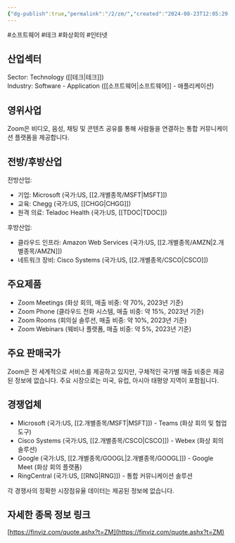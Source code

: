 ```yaml
---
{"dg-publish":true,"permalink":"/2/zm/","created":"2024-08-23T12:05:29.496+09:00","updated":"2025-06-03T20:06:02.290+09:00"}
---
```


#소프트웨어 #테크 #화상회의 #인터넷



## 산업섹터

Sector: Technology ([[테크\|테크]])  
Industry: Software - Application ([[소프트웨어\|소프트웨어]] - 애플리케이션)

## 영위사업

Zoom은 비디오, 음성, 채팅 및 콘텐츠 공유를 통해 사람들을 연결하는 통합 커뮤니케이션 플랫폼을 제공합니다.

## 전방/후방산업

전방산업:

- 기업: Microsoft (국가:US, [[2.개별종목/MSFT\|MSFT]])
- 교육: Chegg (국가:US, [[CHGG\|CHGG]])
- 원격 의료: Teladoc Health (국가:US, [[TDOC\|TDOC]])

후방산업:

- 클라우드 인프라: Amazon Web Services (국가:US, [[2.개별종목/AMZN\|2.개별종목/AMZN]])
- 네트워크 장비: Cisco Systems (국가:US, [[2.개별종목/CSCO\|CSCO]])

## 주요제품

- Zoom Meetings (화상 회의, 매출 비중: 약 70%, 2023년 기준)
- Zoom Phone (클라우드 전화 시스템, 매출 비중: 약 15%, 2023년 기준)
- Zoom Rooms (회의실 솔루션, 매출 비중: 약 10%, 2023년 기준)
- Zoom Webinars (웨비나 플랫폼, 매출 비중: 약 5%, 2023년 기준)

## 주요 판매국가

Zoom은 전 세계적으로 서비스를 제공하고 있지만, 구체적인 국가별 매출 비중은 제공된 정보에 없습니다. 주요 시장으로는 미국, 유럽, 아시아 태평양 지역이 포함됩니다.

## 경쟁업체

- Microsoft (국가:US, [[2.개별종목/MSFT\|MSFT]]) - Teams (화상 회의 및 협업 도구)
- Cisco Systems (국가:US, [[2.개별종목/CSCO\|CSCO]]) - Webex (화상 회의 솔루션)
- Google (국가:US, [[2.개별종목/GOOGL\|2.개별종목/GOOGL]]) - Google Meet (화상 회의 플랫폼)
- RingCentral (국가:US, [[RNG\|RNG]]) - 통합 커뮤니케이션 솔루션

각 경쟁사의 정확한 시장점유율 데이터는 제공된 정보에 없습니다.

## 자세한 종목 정보 링크

[https://finviz.com/quote.ashx?t=ZM](https://finviz.com/quote.ashx?t=ZM)